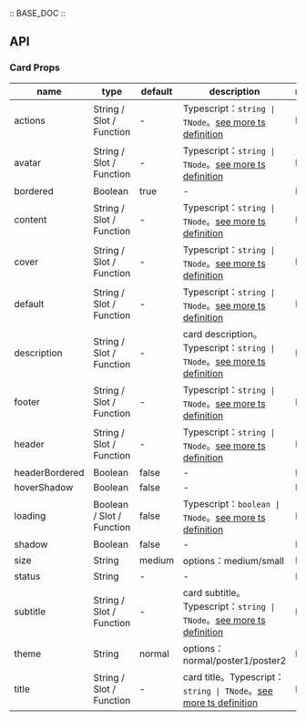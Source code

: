 :: BASE_DOC ::

## API
### Card Props

name | type | default | description | required
-- | -- | -- | -- | --
actions | String / Slot / Function | - | Typescript：`string \| TNode`。[see more ts definition](https://github.com/Tencent/tdesign-vue/blob/develop/src/common.ts) | N
avatar | String / Slot / Function | - | Typescript：`string \| TNode`。[see more ts definition](https://github.com/Tencent/tdesign-vue/blob/develop/src/common.ts) | N
bordered | Boolean | true | \- | N
content | String / Slot / Function | - | Typescript：`string \| TNode`。[see more ts definition](https://github.com/Tencent/tdesign-vue/blob/develop/src/common.ts) | N
cover | String / Slot / Function | - | Typescript：`string \| TNode`。[see more ts definition](https://github.com/Tencent/tdesign-vue/blob/develop/src/common.ts) | N
default | String / Slot / Function | - | Typescript：`string \| TNode`。[see more ts definition](https://github.com/Tencent/tdesign-vue/blob/develop/src/common.ts) | N
description | String / Slot / Function | - | card description。Typescript：`string \| TNode`。[see more ts definition](https://github.com/Tencent/tdesign-vue/blob/develop/src/common.ts) | N
footer | String / Slot / Function | - | Typescript：`string \| TNode`。[see more ts definition](https://github.com/Tencent/tdesign-vue/blob/develop/src/common.ts) | N
header | String / Slot / Function | - | Typescript：`string \| TNode`。[see more ts definition](https://github.com/Tencent/tdesign-vue/blob/develop/src/common.ts) | N
headerBordered | Boolean | false | \- | N
hoverShadow | Boolean | false | \- | N
loading | Boolean / Slot / Function | false | Typescript：`boolean \| TNode`。[see more ts definition](https://github.com/Tencent/tdesign-vue/blob/develop/src/common.ts) | N
shadow | Boolean | false | \- | N
size | String | medium | options：medium/small | N
status | String | - | \- | N
subtitle | String / Slot / Function | - | card subtitle。Typescript：`string \| TNode`。[see more ts definition](https://github.com/Tencent/tdesign-vue/blob/develop/src/common.ts) | N
theme | String | normal | options：normal/poster1/poster2 | N
title | String / Slot / Function | - | card title。Typescript：`string \| TNode`。[see more ts definition](https://github.com/Tencent/tdesign-vue/blob/develop/src/common.ts) | N
